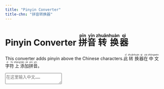 ```yaml
---
title: "Pinyin Converter"
title-chn: "拼音转换器"
---
```


<style>
    .output {
        font-size: 2.25em; line-height: 2em; margin-top: 1em;
    }
</style>

# <span class="eng"> Pinyin Converter </span><span class="chn"> <ruby>拼<rt>pīn</rt></ruby><ruby>音<rt>yīn</rt></ruby><ruby>转<rt>zhuǎn</rt></ruby><ruby>换<rt>huàn</rt></ruby><ruby>器<rt>qì</rt></ruby> </span>


<span class="eng"> This converter adds pinyin above the Chinese characters.  </span><span class="chn"> <ruby>此<rt>cǐ</rt></ruby><ruby>转<rt>zhuǎn</rt></ruby><ruby>换<rt>huàn</rt></ruby><ruby>器<rt>qì</rt></ruby><ruby>在<rt>zài</rt></ruby><ruby>中<rt>zhōng</rt></ruby><ruby>文<rt>wén</rt></ruby><ruby>字<rt>zì</rt></ruby><ruby>符<rt>fú</rt></ruby><ruby>上<rt>shàng</rt></ruby><ruby>添<rt>tiān</rt></ruby><ruby>加<rt>jiā</rt></ruby><ruby>拼<rt>pīn</rt></ruby><ruby>音<rt>yīn</rt></ruby><ruby>。</ruby> </span>

<script src="pinyin.js"></script>

<textarea id="input" placeholder="在这里输入中文……"></textarea>
<div class="output" id="output"></div>

<script>
    function isChinese(char) {
      return /[\u4e00-\u9fa5]/.test(char);
    }

    window.addEventListener('DOMContentLoaded', function() {
      const input = document.getElementById('input');
      const output = document.getElementById('output');

      function convertToRubyPerCharWithContext(str) {
        // Get per-character pinyin, context aware
        const pinyinArr = window.pinyinPro.pinyin(str, {
          type: 'array',
          segment: true,
          toneType: 'mark'
        });

        let html = '';
        let pinIdx = 0;

        for (let ch of str) {
          if (isChinese(ch)) {
            // pinyinArr has one entry per character (not per word)
            const py = pinyinArr[pinIdx++] || '';
            html += `<ruby>${ch}<rt>${py}</rt></ruby>`;
          } else if (ch === '\n') {
            html += '<br>';
            pinIdx++;
          } else if (ch === ' ') {
            html += `<ruby>&nbsp;</ruby>`;
            pinIdx++;
          } else {
            html += `<ruby>${ch}</ruby>`;
            pinIdx++;
          }
        }
        return html;
      }

      input.addEventListener('input', () => {
        if (typeof window.pinyinPro === 'undefined') {
          output.innerHTML = `<span class="eng">Load failed, please reload.</span><span class="chn"><ruby>加<rt>jiā</rt></ruby><ruby>载<rt>zài</rt></ruby><ruby>失<rt>shī</rt></ruby><ruby>败<rt>bài</rt></ruby>，<ruby>请<rt>qǐng</rt></ruby><ruby>刷<rt>shuā</rt></ruby><ruby>新<rt>xīn</rt></ruby><ruby>页<rt>yè</rt></ruby><ruby>面<rt>miàn</rt></ruby>。</span>`;
          return;
          updateMyLanguage();
        }
        output.innerHTML = convertToRubyPerCharWithContext(input.value);
      });
    });
</script>